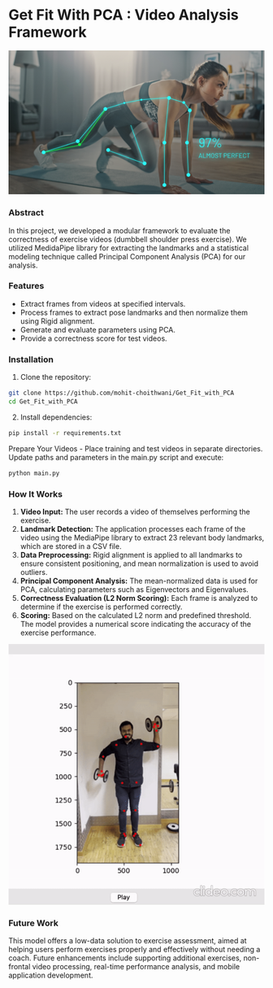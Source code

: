 # Get Fit With PCA : Video Analysis Framework

![Fitness App](images/banner_image.png)

### Abstract

In this project, we developed a modular framework to evaluate the correctness of exercise videos (dumbbell shoulder press exercise). We utilized MedidaPipe library for extracting the landmarks and a statistical modeling technique called Principal Component Analysis (PCA) for our analysis.

### Features
- Extract frames from videos at specified intervals.
- Process frames to extract pose landmarks and then normalize them using Rigid alignment.
- Generate and evaluate parameters using PCA.
- Provide a correctness score for test videos.

### Installation

1. Clone the repository:
```bash
git clone https://github.com/mohit-choithwani/Get_Fit_with_PCA
cd Get_Fit_with_PCA
```

2. Install dependencies:
```bash
pip install -r requirements.txt
```

Prepare Your Videos - Place training and test videos in separate directories.
Update paths and parameters in the main.py script and execute:
```bash
python main.py
```

### How It Works

1. **Video Input:** The user records a video of themselves performing the exercise.
2. **Landmark Detection:** The application processes each frame of the video using the MediaPipe library to extract 23 relevant body landmarks, which are stored in a CSV file.
3. **Data Preprocessing:** Rigid alignment is applied to all landmarks to ensure consistent positioning, and mean normalization is used to avoid outliers.
4. **Principal Component Analysis:** The mean-normalized data is used for PCA, calculating parameters such as Eigenvectors and Eigenvalues.
5. **Correctness Evaluation (L2 Norm Scoring):** Each frame is analyzed to determine if the exercise is performed correctly.
6. **Scoring:** Based on the calculated L2 norm and predefined threshold. The model provides a numerical score indicating the accuracy of the exercise performance.

![Incorrect_exercise](images/pca_image.gif)


### Future Work

This model offers a low-data solution to exercise assessment, aimed at helping users perform exercises properly and effectively without needing a coach. Future enhancements include supporting additional exercises, non-frontal video processing, real-time performance analysis, and mobile application development.

